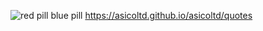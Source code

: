 ![red pill blue pill](https://upload.wikimedia.org/wikipedia/commons/5/52/Red_and_blue_pill.jpg&auto=format&fit=crop&w=387&q=80)
https://asicoltd.github.io/asicoltd/quotes
